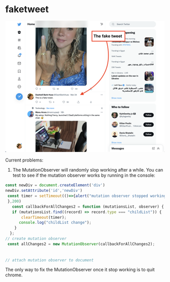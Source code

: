 # faketweet

![example](example.png)

Current problems:
1. The MutationObserver will randomly slop working after a while. You can test to see if the mutation observer works by running in the console:

```javascript
const newDiv = document.createElement('div')
newDiv.setAttribute('id','newDiv')
 const timer = setTimeout(()=>{alert("mutation observer stopped working");
 },200)
   const callbackForAllChanges2 = function (mutationsList, observer) {
   if (mutationsList.find((record) => record.type === "childList")) {
       clearTimeout(timer);
      console.log("childList change");
    }
  };
// create mutation observer
 const allChanges2 = new MutationObserver(callbackForAllChanges2);


// attach mutation observer to document
```

The only way to fix the MutationObserver once it stop working is to quit chrome.

